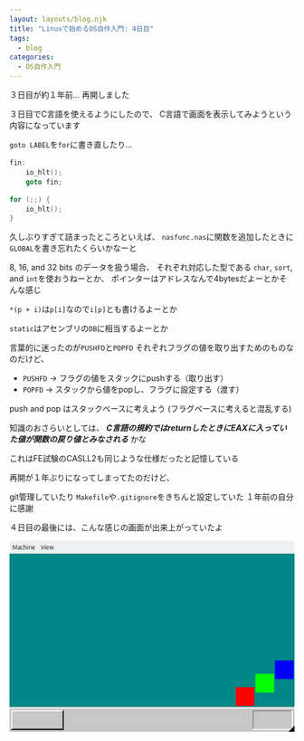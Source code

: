 ```yaml
---
layout: layouts/blog.njk
title: "Linuxで始めるOS自作入門: 4日目"
tags:
  - blog
categories:
  - OS自作入門
---
```


３日目が約１年前... 再開しました

３日目でC言語を使えるようにしたので、
C言語で画面を表示してみようという内容になっています

`goto LABEL`を`for`に書き直したり...

```c
fin:
    io_hlt();
    goto fin;
```

```c
for (;;) {
    io_hlt();
}
```

久しぶりすぎて詰まったところといえば、
`nasfunc.nas`に関数を追加したときに`GLOBAL`を書き忘れたくらいかなーと

8, 16, and 32 bits のデータを扱う場合、 それぞれ対応した型である `char`, `sort`,
and `int`を使おうねーとか、 ポインターはアドレスなんで4bytesだよーとかそんな感じ

`*(p + i)`は`p[i]`なので`i[p]`とも書けるよーとか

`static`はアセンブリの`DB`に相当するよーとか

言葉的に迷ったのが`PUSHFD`と`POPFD`
それぞれフラグの値を取り出すためのものなのだけど、

- `PUSHFD` -> フラグの値をスタックにpushする（取り出す）
- `POPFD` -> スタックから値をpopし、フラグに設定する（渡す）

push and pop はスタックベースに考えよう (フラグベースに考えると混乱する)

知識のおさらいとしては、
_**C言語の規約ではreturnしたときにEAXに入っていた値が関数の戻り値とみなされる**_
かな

これはFE試験のCASLL2も同じような仕様だったと記憶している

再開が１年ぶりになってしまってたのだけど、

git管理していたり `Makefile`や`.gitignore`をきちんと設定していた
１年前の自分に感謝

４日目の最後には、こんな感じの画面が出来上がっていたよ

![OSの画面](os-4day.png)
